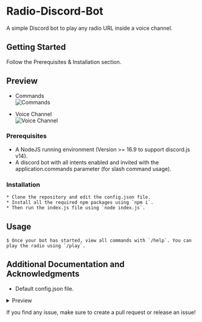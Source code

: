 # Radio-Discord-Bot
A simple Discord bot to play any radio URL inside a voice channel.

## Getting Started

Follow the Prerequisites & Installation section.

## Preview

* Commands<br />
![Commands](https://media.discordapp.net/attachments/1060944605488611410/1118455885732270150/Capture_decran_du_2023-06-14_10-24-05.png)

* Voice Channel<br />
![Voice Channel](https://media.discordapp.net/attachments/1060944605488611410/1118455886243971113/Capture_decran_du_2023-06-14_10-24-11.png)

### Prerequisites

* A NodeJS running environment (Version >= 16.9 to support discord.js v14).
* A discord bot with all intents enabled and invited with the application.commands parameter (for slash command usage).

### Installation

```
* Clone the repository and edit the config.json file.
* Install all the required npm packages using `npm i`.
* Then run the index.js file using `node index.js`.
```

## Usage

```
$ Once your bot has started, view all commands with `/help`. You can play the radio using `/play`.
```

## Additional Documentation and Acknowledgments

* Default config.json file.
<details>
  <summary>Preview</summary>

  ```
  {
    "settings": {
      "token": "Discord Bot Token",
      "radio-url": "Radio URL"
    },
    "commands": {
      "command-help": {
        "name": "help",
        "description": "Show the list of commands."
      },
      "command-play": {
        "name": "play",
        "description": "Join the voice channel and play the radio with the bot."
      },
      "command-stop": {
        "name": "stop",
        "description": "Stop the radio inside the voice channel."
      },
      "command-pause": {
        "name": "pause",
        "description": "Pause the radio inside the voice channel."
      },
      "command-resume": {
        "name": "resume",
        "description": "Resume the radio inside the voice channel."
      },
      "command-volume": {
        "name": "volume",
        "description": "Edit the volume of the radio.",
        "option": {
          "volume-percent": "percentage",
          "volume-percent-description": "Select the volume percentage of the radio."
        }
      }
    },
    "messages": {
      "must-be-inside-channel": "You must be inside a voice channel to use this command.",
      "not-in-channel": "You aren't inside a voice channel.",
      "radio-started": "The radio player has started.",
      "radio-stopped": "The radio player has stopped.",
      "radio-paused": "The radio is now on pause.",
      "radio-resumed": "The radio is now playing again.",
      "radio-volume": "The volume is now $percent$%"
    }
  }
  ```

</details>

If you find any issue, make sure to create a pull request or release an issue!
